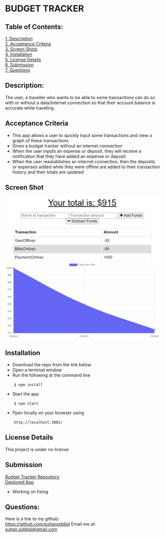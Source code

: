 # BUDGET TRACKER

 ## Table of Contents:  

[1. Description](#Description)  
[2. Acceptance Criteria](#Acceptance-Criteria)  
[3. Screen Shots](#Screen_Shots)  
[4. Installation](#Installation)  
[5. License Details](#License-Details)  
[6. Submission](#Submission)   
[7. Questions](#Questions)  

## Description:  

The user, a traveller who wants to be able to some transactions can do so with or without a data/internet connection so that their account balance is accurate while traveling.

## Acceptance Criteria  
- This app allows a user to quickly input some transactions and view a graph of these transactions
- Given a budget tracker without an internet connection
- When the user inputs an expense or deposit, they will receive a notification that they have added an expense or deposit
- When the user reestablishes an internet connection, then the deposits or expenses added while they were offline are added to their transaction history and their totals are updated


## Screen Shot
![App Screenshot](/public/images/screenshot.png)  

## Installation
- Download the repo from the link below  
- Open a terminal window  
- Run the following at the command line
```
    $ npm install
```
- Start the app
```
    $ npm start
```
- Ppen locally on your browser using 
```
    http://localhost:3001/
```

## License Details  
This project is under no license

## Submission  
[Budget Tracker Repository](https://github.com/sultansiddiqi/Challenge-019-Progressive-Web-Applications-PWA-Challenge-Budget-Tracker)  
[Deployed App](https://git.heroku.com/travelbudgetracker019.git) 
- Working on fixing 

## Questions:  
 Here is a link to my github:  
https://github.com/sultansiddiqi 
 Email me at:  
sultan.siddiqi@gmail.com

